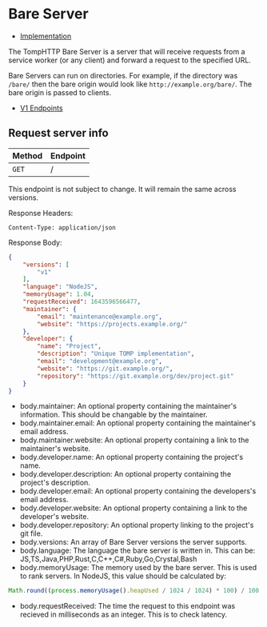 # Bare Server

- [Implementation](https://github.com/tomphttp/bare-server-node/blob/master/Server.mjs)

The TompHTTP Bare Server is a server that will receive requests from a service worker (or any client) and forward a request to the specified URL.

Bare Servers can run on directories. For example, if the directory was `/bare/` then the bare origin would look like `http://example.org/bare/`. The bare origin is passed to clients.

- [V1 Endpoints](./BareServerV1.md)

## Request server info

| Method | Endpoint  |
| ------ | --------- |
| `GET`  | /         |

This endpoint is not subject to change. It will remain the same across versions.

Response Headers:

```
Content-Type: application/json
```

Response Body:

```json
{
	"versions": [
		"v1"
	],
	"language": "NodeJS",
	"memoryUsage": 1.04,
	"requestReceived": 1643596566477,
	"maintainer": {
		"email": "maintenance@example.org",
		"website": "https://projects.example.org/"
	},
	"developer": {
		"name": "Project",
		"description": "Unique TOMP implementation",
		"email": "development@example.org",
		"website": "https://git.example.org/",
		"repository": "https://git.example.org/dev/project.git"
	}
}
```

- body.maintainer: An optional property containing the maintainer's information. This should be changable by the maintainer.
- body.maintainer.email: An optional property containing the maintainer's email address.
- body.maintainer.website: An optional property containing a link to the maintainer's website.
- body.developer.name: An optional property containing the project's name.
- body.developer.description: An optional property containing the project's description.
- body.developer.email: An optional property containing the developers's email address.
- body.developer.website: An optional property containing a link to the developer's website.
- body.developer.repository: An optional property linking to the project's git file.
- body.versions: An array of Bare Server versions the server supports.
- body.language: The language the bare server is written in. This can be: JS,TS,Java,PHP,Rust,C,C++,C#,Ruby,Go,Crystal,Bash
- body.memoryUsage: The memory used by the bare server. This is used to rank servers.
In NodeJS, this value should be calculated by:
```js
Math.round((process.memoryUsage().heapUsed / 1024 / 1024) * 100) / 100
```
- body.requestReceived: The time the request to this endpoint was recieved in milliseconds as an integer. This is to check latency.
